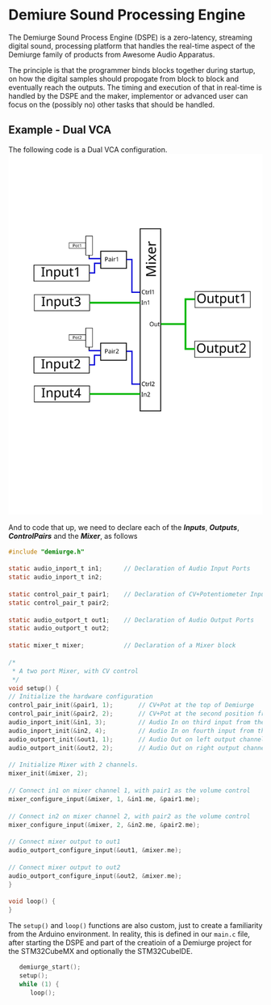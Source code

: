 # Demiure Sound Processing Engine

The Demiurge Sound Process Engine (DSPE) is a zero-latency, streaming digital 
sound, processing platform that handles the real-time aspect of the Demiurge
family of products from Awesome Audio Apparatus.

The principle is that the programmer binds blocks together during startup,
on how the digital samples should propogate from block to block and eventually
reach the outputs. The timing and execution of that in real-time is handled
by the DSPE and the maker, implementor or advanced user can focus on the
(possibly no) other tasks that should be handled.

## Example - Dual VCA
The following code is a Dual VCA configuration.
![Visual of Block model](docs/blocks-vca.svg)

And to code that up, we need to declare each of the ***Inputs***, ***Outputs***, 
***ControlPairs*** and the ***Mixer***, as follows

```C
#include "demiurge.h"

static audio_inport_t in1;      // Declaration of Audio Input Ports
static audio_inport_t in2;

static control_pair_t pair1;    // Declaration of CV+Potentiometer Input pairs
static control_pair_t pair2;

static audio_outport_t out1;    // Declaration of Audio Output Ports
static audio_outport_t out2;

static mixer_t mixer;           // Declaration of a Mixer block

/*
 * A two port Mixer, with CV control
 */
void setup() {
// Initialize the hardware configuration
control_pair_init(&pair1, 1);       // CV+Pot at the top of Demiurge
control_pair_init(&pair2, 2);       // CV+Pot at the second position from the top of Demiurge
audio_inport_init(&in1, 3);         // Audio In on third input from the top
audio_inport_init(&in2, 4);         // Audio In on fourth input from the top
audio_outport_init(&out1, 1);       // Audio Out on left output channel
audio_outport_init(&out2, 2);       // Audio Out on right output channel

// Initialize Mixer with 2 channels.
mixer_init(&mixer, 2);

// Connect in1 on mixer channel 1, with pair1 as the volume control
mixer_configure_input(&mixer, 1, &in1.me, &pair1.me);

// Connect in2 on mixer channel 2, with pair2 as the volume control
mixer_configure_input(&mixer, 2, &in2.me, &pair2.me);

// Connect mixer output to out1
audio_outport_configure_input(&out1, &mixer.me);

// Connect mixer output to out2
audio_outport_configure_input(&out2, &mixer.me);
}

void loop() {
}
```

The `setup()` and `loop()` functions are also custom, just to create a 
familiarity from the Arduino environment. In reality, this is defined in
our `main.c` file, after starting the DSPE and part of the creatioin of
a Demiurge project for the STM32CubeMX and optionally the STM32CubeIDE.

```C
   demiurge_start();
   setup();
   while (1) {
      loop();
```

